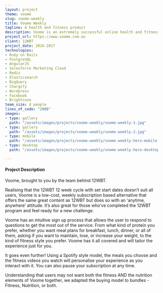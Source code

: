 ```yaml
---
layout: project
theme: voome
slug: voome-weekly
title: Voome Weekly
tagline: A health and fitness product
description: Voome is an extremely successful online health and fitness platform
project_url: https://www.voome.com.au
client: 12WBT
project_date: 2016-2017
technologies:
- Ruby on Rails
- PostgreSQL
- AngularJS
- Salesforce Marketing Cloud
- Redis
- Elasticsearch
- BigQuery
- Chargify
- Wordpress
- Facebook
- Brightcove
team_size: 4 people
lines_of_code: "2000"
images:
- type: gallery
  path: "/assets/images/projects/voome-weekly/voome-weekly-1.jpg"
- type: gallery
  path: "/assets/images/projects/voome-weekly/voome-weekly-2.jpg"
- type: mobile
  path: "/assets/images/projects/voome-weekly/voome-weekly-hero-mobile.jpg"
- type: desktop
  path: "/assets/images/projects/voome-weekly/voome-weekly-hero-desktop.jpg"

---
```

#### Project Description

Voome, brought to you by the team behind 12WBT.

Realising that the 12WBT 12 week cycle with set start dates doesn’t suit all users, Voome is a low-cost, weekly subscription based alternative that offers the same great content as 12WBT but does so with an ‘anytime, anywhere’ attitude. It’s also great for those who’ve completed the 12WBT program and feel ready for a new challenge.

Voome has an intuitive sign up process that allows the user to respond to questions to get the most out of the service. From what kind of protein you prefer, whether you want meal plans for breakfast, lunch, dinner, or all of them, asking if you want to maintain, lose, or increase your weight, to the kind of fitness style you prefer. Voome has it all covered and will tailor the experience just for you.

It goes even further! Using a Spotify style model, the meals you choose and the fitness videos you watch will personalise your experience as you interact with it. You can also pause your subscription at any time.

Understanding that users may not want both the fitness AND the nutrition elements of Voome together, we adapted the buying model to bundles - Fitness, Nutrition, or both. 